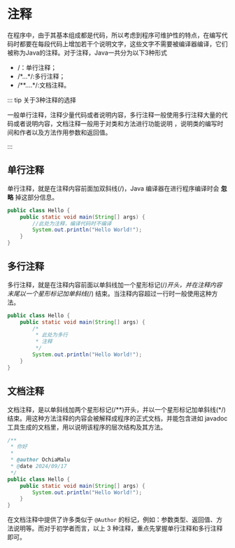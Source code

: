 # 注释

在程序中，由于其基本组成都是代码，所以考虑到程序可维护性的特点，在编写代码时都要在每段代码上增加若干个说明文字，这些文字不需要被编译器编译，它们被称为Java的注释。对于注释，Java一共分为以下3种形式

- /：单行注释；
- /\*...\*/:多行注释；
- /\**....\*/:文档注释。

::: tip 关于3种注释的选择

一般单行注释，注释少量代码或者说明内容，多行注释一般使用多行注释大量的代码或者说明内容，文档注释一般用于对类和方法进行功能说明
，说明类的编写时间和作者以及方法作用参数和返回值。

:::

## 单行注释

单行注释，就是在注释内容前面加双斜线(/)，Java 编译器在进行程序编译时会 **忽略** 掉这部分信息。

```java
public class Hello {
    public static void main(String[] args) {
        //此处为注释，编译代码时不编译
        System.out.println("Hello World!");
    }
}
```

## 多行注释

多行注释，就是在注释内容前面以单斜线加一个星形标记(/*)开头，并在注释内容末尾以一个星形标记加单斜线(*/)
结束。当注释内容超过一行时一般使用这种方法。

```java
public class Hello {
    public static void main(String[] args) {
        /*
         * 此处为多行
         * 注释
         */
        System.out.println("Hello World!");
    }
}
```

## 文档注释

文档注释，是以单斜线加两个星形标记(/\*\*)开头，并以一个星形标记加单斜线(\*/)结束。用这种方法注释的内容会被解释成程序的正式文档，并能包含进如
javadoc 工具生成的文档里，用以说明该程序的层次结构及其方法。

```java
/**
 * 你好
 *
 * @author OchiaMalu
 * @date 2024/09/17
 */
public class Hello {
    public static void main(String[] args) {
        System.out.println("Hello World!");
    }
}
```

在文档注释中提供了许多类似于 `@Author` 的标记，例如：参数类型、返回值、方法说明等。而对于初学者而言，以上 3
种注释，重点先掌握单行注释和多行注释即可。